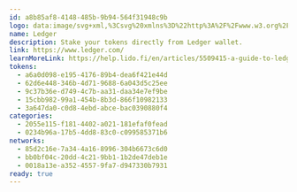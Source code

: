```yaml
---
id: a8b85af8-4148-485b-9b94-564f31948c9b
logo: data:image/svg+xml,%3Csvg%20xmlns%3D%22http%3A%2F%2Fwww.w3.org%2F2000%2Fsvg%22%20width%3D%2248%22%20height%3D%2248%22%20fill%3D%22none%22%3E%3Ccircle%20cx%3D%2224%22%20cy%3D%2224%22%20r%3D%2224%22%20fill%3D%22%23000%22%2F%3E%3Cpath%20fill%3D%22%23fff%22%20d%3D%22M10%2029.34v6.876h10.464v-1.525h-8.94v-5.35H10Zm26.294%200v5.351h-8.94v1.525h10.464V29.34h-1.524ZM20.479%2018.876V29.34h6.876v-1.375h-5.352v-9.089H20.48ZM10%2012v6.876h1.525v-5.351h8.939V12H10Zm17.355%200v1.525h8.939v5.351h1.524V12H27.355Z%22%2F%3E%3C%2Fsvg%3E
name: Ledger
description: Stake your tokens directly from Ledger wallet.
link: https://www.ledger.com/
learnMoreLink: https://help.lido.fi/en/articles/5509415-a-guide-to-ledger-live
tokens:
  - a6a0d098-e195-4176-89b4-dea6f421e44d
  - 62d6e448-346b-4d71-9688-6a043d5c25ee
  - 9c37b36e-d749-4c7b-aa31-daa34e7ef9be
  - 15cbb982-99a1-454b-8b3d-866f10982133
  - 3a647da0-c0d8-4ebd-abce-bac0390880f4
categories:
  - 2055e115-f181-4402-a021-181efaf0fead
  - 0234b96a-17b5-4dd8-83c0-c099585371b6
networks:
  - 85d2c16e-7a34-4a16-8996-304b6673c6d0
  - bb0bf04c-20dd-4c21-9bb1-1b2de47deb1e
  - 0018a13e-a352-4557-9fa7-d947330b7931
ready: true
---
```

